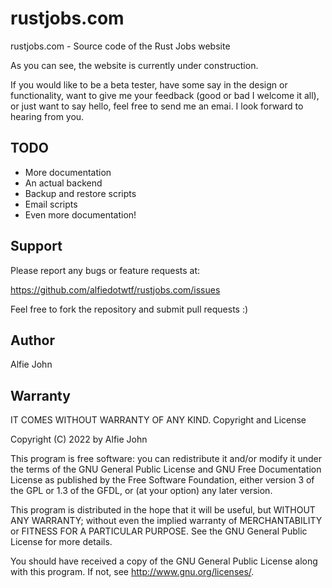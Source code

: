 # rustjobs.com

rustjobs.com - Source code of the Rust Jobs website

As you can see, the website is currently under construction.

If you would like to be a beta tester, have some say in the design or
functionality, want to give me your feedback (good or bad I welcome it all), or
just want to say hello, feel free to send me an emai. I look forward to hearing
from you.

## TODO

- More documentation
- An actual backend
- Backup and restore scripts
- Email scripts
- Even more documentation!

## Support

Please report any bugs or feature requests at:

https://github.com/alfiedotwtf/rustjobs.com/issues

Feel free to fork the repository and submit pull requests :)

## Author

Alfie John

## Warranty

IT COMES WITHOUT WARRANTY OF ANY KIND.
Copyright and License

Copyright (C) 2022 by Alfie John

This program is free software: you can redistribute it and/or modify it under
the terms of the GNU General Public License and GNU Free Documentation License
as published by the Free Software Foundation, either version 3 of the GPL or
1.3 of the GFDL, or (at your option) any later version.

This program is distributed in the hope that it will be useful, but WITHOUT ANY
WARRANTY; without even the implied warranty of MERCHANTABILITY or FITNESS FOR A
PARTICULAR PURPOSE. See the GNU General Public License for more details.

You should have received a copy of the GNU General Public License along with
this program. If not, see http://www.gnu.org/licenses/.

